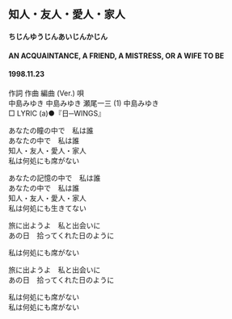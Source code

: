 ## 知人・友人・愛人・家人
#### ちじんゆうじんあいじんかじん
#### AN ACQUAINTANCE, A FRIEND, A MISTRESS, OR A WIFE TO BE
#### 1998.11.23


作詞  作曲  編曲 (Ver.)   唄   
中島みゆき   中島みゆき   瀬尾一三 (1)  中島みゆき   
□ LYRIC (a)●『日─WINGS』   
   
あなたの瞳の中で　私は誰   
あなたの中で　私は誰   
知人・友人・愛人・家人   
私は何処にも席がない   
   
あなたの記憶の中で　私は誰   
あなたの中で　私は誰   
知人・友人・愛人・家人   
私は何処にも生きてない   
   
旅に出ようよ　私と出会いに   
あの日　拾ってくれた日のように   
   
私は何処にも席がない   
   
旅に出ようよ　私と出会いに   
あの日　拾ってくれた日のように   
   
私は何処にも席がない   
私は何処にも席がない   
